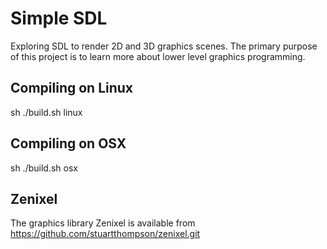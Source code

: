 # Simple SDL
Exploring SDL to render 2D and 3D graphics scenes.
The primary purpose of this project is to learn more about lower level graphics programming.

## Compiling on Linux
sh ./build.sh linux

## Compiling on OSX
sh ./build.sh osx

## Zenixel
The graphics library Zenixel is available from https://github.com/stuartthompson/zenixel.git
